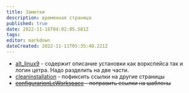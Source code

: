 ```yaml
---
title: Заметки
description: временная страница
published: true
date: 2022-11-16T04:02:05.581Z
tags: 
editor: markdown
dateCreated: 2022-11-11T05:35:40.221Z
---
```


- [alt_linux9](/ru/workspace/softInstal/alt_linux9) - содержит описание установки как воркспейса так и логин цетра. Надо разделить на две части.
- [cleaninstallation](/ru/workspace/cleaninstallation) - пофиксить ссылки на другие страницы
- ~~[configurarionLcWorkspace](/ru/workspace/workspace/configurarionLcWorkspace) - поправить ссылки на шаблоны~~